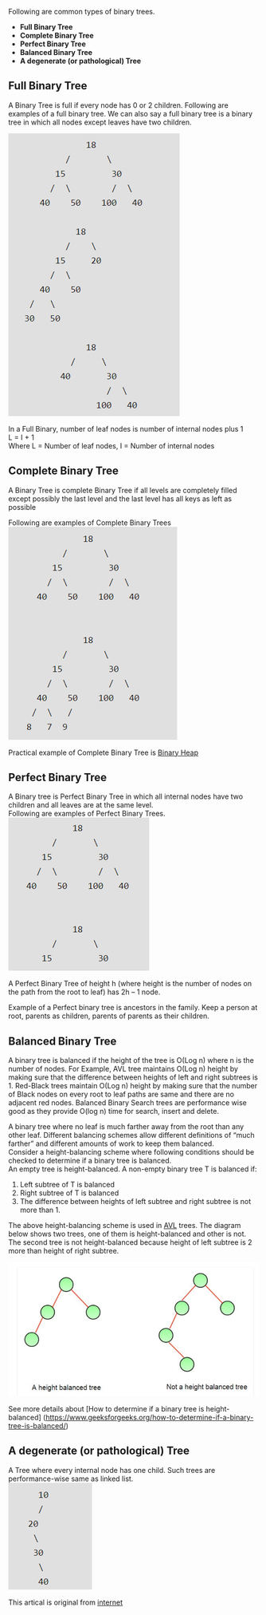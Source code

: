 
Following are common types of binary trees.

- **Full Binary Tree**    
- **Complete Binary Tree**    
- **Perfect Binary Tree**    
- **Balanced Binary Tree**    
- **A degenerate (or pathological) Tree**    


## Full Binary Tree

A Binary Tree is full if every node has 0 or 2 children. Following are examples of a full binary tree. We can also say a full binary tree is a binary tree in which all nodes except leaves have two children.

![FullBinaryTree](/images/fullBinaryTree.png)

In a Full Binary, number of leaf nodes is number of internal nodes plus 1    
       L = I + 1    
Where L = Number of leaf nodes, I = Number of internal nodes    

## Complete Binary Tree

A Binary Tree is complete Binary Tree if all levels are completely filled except possibly the last level and the last level has all keys as left as possible    

Following are examples of Complete Binary Trees    
![CompleteBinaryTree](/images/completeBinaryTree.png)

Practical example of Complete Binary Tree is [Binary Heap](https://www.geeksforgeeks.org/binary-heap/)

## Perfect Binary Tree

A Binary tree is Perfect Binary Tree in which all internal nodes have two children and all leaves are at the same level.    
Following are examples of Perfect Binary Trees.    
![PerfectBinaryTree](/images/perfectBinaryTree.png)    

A Perfect Binary Tree of height h (where height is the number of nodes on the path from the root to leaf) has 2h – 1 node.    

Example of a Perfect binary tree is ancestors in the family. Keep a person at root, parents as children, parents of parents as their children.    

## Balanced Binary Tree

A binary tree is balanced if the height of the tree is O(Log n) where n is the number of nodes. For Example, AVL tree maintains O(Log n) height by making sure that the difference between heights of left and right subtrees is 1. Red-Black trees maintain O(Log n) height by making sure that the number of Black nodes on every root to leaf paths are same and there are no adjacent red nodes. Balanced Binary Search trees are performance wise good as they provide O(log n) time for search, insert and delete.    

A binary tree where no leaf is much farther away from the root than any other leaf. Different balancing schemes allow different definitions of “much farther” and different amounts of work to keep them balanced.    
Consider a height-balancing scheme where following conditions should be checked to determine if a binary tree is balanced.    
An empty tree is height-balanced. A non-empty binary tree T is balanced if:    
1) Left subtree of T is balanced    
2) Right subtree of T is balanced    
3) The difference between heights of left subtree and right subtree is not more than 1.    

The above height-balancing scheme is used in [AVL](https://www.geeksforgeeks.org/avl-tree-set-1-insertion/) trees. The diagram below shows two trees, one of them is height-balanced and other is not. The second tree is not height-balanced because height of left subtree is 2 more than height of right subtree.    

![exampleBalancedTree](/images/exampleBalancedTree.png)

See more details about [How to determine if a binary tree is height-balanced] (https://www.geeksforgeeks.org/how-to-determine-if-a-binary-tree-is-balanced/)    


## A degenerate (or pathological) Tree
A Tree where every internal node has one child. Such trees are performance-wise same as linked list.  
![oneDegenerateTree](/images/oneDegenerateTree.png)


This artical is original from [internet](https://www.geeksforgeeks.org/binary-tree-set-3-types-of-binary-tree/)

